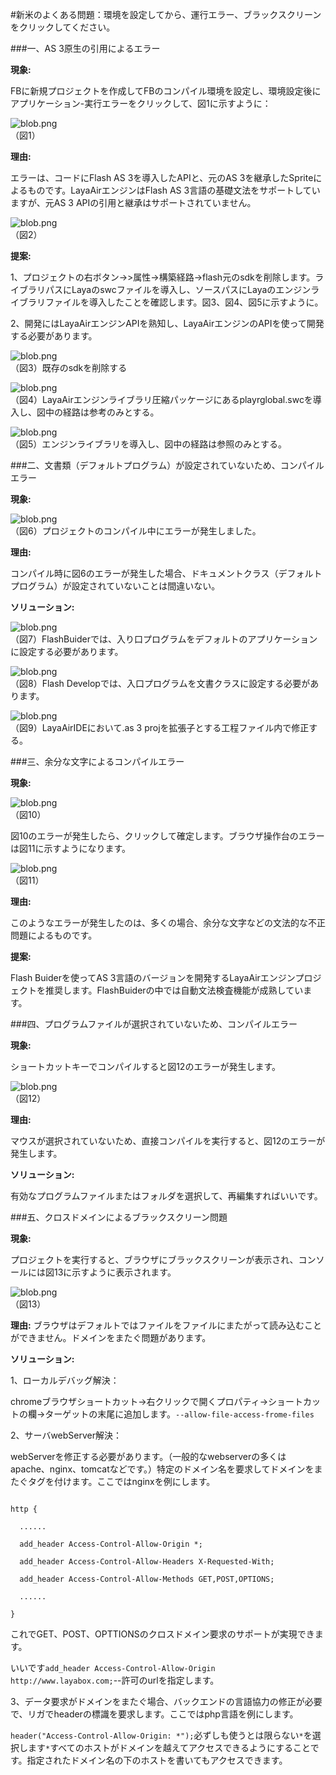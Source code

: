 #新米のよくある問題：環境を設定してから、運行エラー、ブラックスクリーンをクリックしてください。



###一、AS 3原生の引用によるエラー

**現象:**

FBに新規プロジェクトを作成してFBのコンパイル環境を設定し、環境設定後にアプリケーション-実行エラーをクリックして、図1に示すように：

​![blob.png](img/1.png)<br/>
（図1）

**理由:**

エラーは、コードにFlash AS 3を導入したAPIと、元のAS 3を継承したSpriteによるものです。LayaAirエンジンはFlash AS 3言語の基礎文法をサポートしていますが、元AS 3 APIの引用と継承はサポートされていません。

​![blob.png](img/2.png)<br/>
（図2）

**提案:**

1、プロジェクトの右ボタン->>属性->構築経路->flash元のsdkを削除します。ライブラリパスにLayaのswcファイルを導入し、ソースパスにLayaのエンジンライブラリファイルを導入したことを確認します。図3、図4、図5に示すように。

2、開発にはLayaAirエンジンAPIを熟知し、LayaAirエンジンのAPIを使って開発する必要があります。

​![blob.png](img/3.png)<br/>
（図3）既存のsdkを削除する

​![blob.png](img/4.png)<br/>
（図4）LayaAirエンジンライブラリ圧縮パッケージにあるplayrglobal.swcを導入し、図中の経路は参考のみとする。

​![blob.png](img/5.png)<br/>
（図5）エンジンライブラリを導入し、図中の経路は参照のみとする。





###二、文書類（デフォルトプログラム）が設定されていないため、コンパイルエラー

**現象:**

​![blob.png](img/6.png)<br/>
（図6）プロジェクトのコンパイル中にエラーが発生しました。

**理由:**

コンパイル時に図6のエラーが発生した場合、ドキュメントクラス（デフォルトプログラム）が設定されていないことは間違いない。

**ソリューション:**

​![blob.png](img/7.png)<br/>
（図7）FlashBuiderでは、入り口プログラムをデフォルトのアプリケーションに設定する必要があります。

​![blob.png](img/8.png)<br/>
（図8）Flash Developでは、入口プログラムを文書クラスに設定する必要があります。

​![blob.png](img/9.png)<br/>
（図9）LayaAirIDEにおいて.as 3 projを拡張子とする工程ファイル内で修正する。





###三、余分な文字によるコンパイルエラー

**現象:**

​![blob.png](img/10.png)<br/>
（図10）

図10のエラーが発生したら、クリックして確定します。ブラウザ操作台のエラーは図11に示すようになります。

​![blob.png](img/11.png)<br/>
（図11）

**理由:**

このようなエラーが発生したのは、多くの場合、余分な文字などの文法的な不正問題によるものです。

**提案:**

Flash Buiderを使ってAS 3言語のバージョンを開発するLayaAirエンジンプロジェクトを推奨します。FlashBuiderの中では自動文法検査機能が成熟しています。





###四、プログラムファイルが選択されていないため、コンパイルエラー

**現象:**

ショートカットキーでコンパイルすると図12のエラーが発生します。

​![blob.png](img/12.png)<br/>
（図12）

**理由:**

マウスが選択されていないため、直接コンパイルを実行すると、図12のエラーが発生します。

**ソリューション:**

有効なプログラムファイルまたはフォルダを選択して、再編集すればいいです。





###五、クロスドメインによるブラックスクリーン問題

**現象:**

プロジェクトを実行すると、ブラウザにブラックスクリーンが表示され、コンソールには図13に示すように表示されます。

​![blob.png](img/13.png)<br/>
（図13）


 



**理由:**
ブラウザはデフォルトではファイルをファイルにまたがって読み込むことができません。ドメインをまたぐ問題があります。

**ソリューション:**

1、ローカルデバッグ解決：

chromeブラウザショートカット->右クリックで開くプロパティ->ショートカットの欄->ターゲットの末尾に追加します。`--allow-file-access-frome-files`

2、サーバwebServer解決：

webServerを修正する必要があります。（一般的なwebserverの多くはapache、nginx、tomcatなどです。）特定のドメイン名を要求してドメインをまたぐタグを付けます。ここではnginxを例にします。


```nginx

http {

  ......

  add_header Access-Control-Allow-Origin *;

  add_header Access-Control-Allow-Headers X-Requested-With;

  add_header Access-Control-Allow-Methods GET,POST,OPTIONS;

  ......

}

```




これでGET、POST、OPTTIONSのクロスドメイン要求のサポートが実現できます。

いいです`add_header Access-Control-Allow-Origin http://www.layabox.com;`--許可のurlを指定します。

3、データ要求がドメインをまたぐ場合、バックエンドの言語協力の修正が必要で、リガでheaderの標識を要求します。ここではphp言語を例にします。

`header("Access-Control-Allow-Origin: *");`必ずしも使うとは限らない`*`を選択します`*`すべてのホストがドメインを越えてアクセスできるようにすることです。指定されたドメイン名の下のホストを書いてもアクセスできます。

